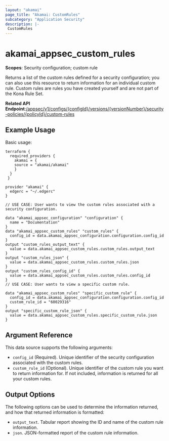 ```yaml
---
layout: "akamai"
page_title: "Akamai: CustomRules"
subcategory: "Application Security"
description: |-
 CustomRules
---
```



# akamai_appsec_custom_rules

**Scopes**: Security configuration; custom rule

Returns a list of the custom rules defined for a security configuration; you can also use this resource to return information for an individual custom rule. Custom rules are rules you have created yourself and are not part of the Kona Rule Set.

**Related API Endpoint**:[/appsec/v1/configs/{configId}/versions/{versionNumber}/security-policies/{policyId}/custom-rules](https://techdocs.akamai.com/application-security/reference/get-custom-rules)

## Example Usage

Basic usage:

```
terraform {
  required_providers {
    akamai = {
    source = "akamai/akamai"
    }
  }
 }

provider "akamai" {
  edgerc = "~/.edgerc"
}

// USE CASE: User wants to view the custom rules associated with a security configuration.

data "akamai_appsec_configuration" "configuration" {
  name = "Documentation"
}
data "akamai_appsec_custom_rules" "custom_rules" {
  config_id = data.akamai_appsec_configuration.configuration.config_id
}
output "custom_rules_output_text" {
  value = data.akamai_appsec_custom_rules.custom_rules.output_text
}
output "custom_rules_json" {
  value = data.akamai_appsec_custom_rules.custom_rules.json
}
output "custom_rules_config_id" {
  value = data.akamai_appsec_custom_rules.custom_rules.config_id
}
// USE CASE: User wants to view a specific custom rule.

data "akamai_appsec_custom_rules" "specific_custom_rule" {
  config_id = data.akamai_appsec_configuration.configuration.config_id
  custom_rule_id = "60029316"
}
output "specific_custom_rule_json" {
  value = data.akamai_appsec_custom_rules.specific_custom_rule.json
}
```

## Argument Reference

This data source supports the following arguments:

- `config_id` (Required). Unique identifier of the security configuration associated with the custom rules.
- `custom_rule_id` (Optional). Unique identifier of the custom rule you want to return information for. If not included, information is returned for all your custom rules.

## Output Options

The following options can be used to determine the information returned, and how that returned information is formatted:

- `output_text`. Tabular report showing the ID and name of the custom rule information.
- `json`. JSON-formatted report of the custom rule information.